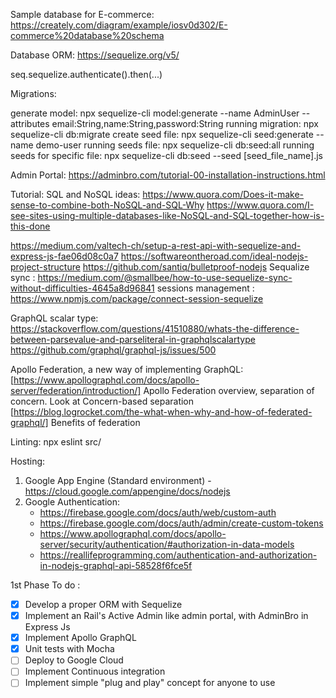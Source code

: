 Sample database for E-commerce:
https://creately.com/diagram/example/iosv0d302/E-commerce%20database%20schema

Database ORM:
https://sequelize.org/v5/

seq.sequelize.authenticate().then(...)

Migrations:

generate model: npx sequelize-cli model:generate --name AdminUser --attributes email:String,name:String,password:String
running migration: npx sequelize-cli db:migrate
create seed file: npx sequelize-cli seed:generate --name demo-user
running seeds file: npx sequelize-cli db:seed:all
running seeds for specific file: npx sequelize-cli db:seed --seed [seed_file_name].js

Admin Portal:
https://adminbro.com/tutorial-00-installation-instructions.html


Tutorial:
SQL and NoSQL ideas: 
https://www.quora.com/Does-it-make-sense-to-combine-both-NoSQL-and-SQL-Why
https://www.quora.com/I-see-sites-using-multiple-databases-like-NoSQL-and-SQL-together-how-is-this-done

https://medium.com/valtech-ch/setup-a-rest-api-with-sequelize-and-express-js-fae06d08c0a7
https://softwareontheroad.com/ideal-nodejs-project-structure
https://github.com/santiq/bulletproof-nodejs
Sequalize sync : https://medium.com/@smallbee/how-to-use-sequelize-sync-without-difficulties-4645a8d96841
sessions management : https://www.npmjs.com/package/connect-session-sequelize

GraphQL scalar type:
https://stackoverflow.com/questions/41510880/whats-the-difference-between-parsevalue-and-parseliteral-in-graphqlscalartype
https://github.com/graphql/graphql-js/issues/500

Apollo Federation, a new way of implementing GraphQL:
[https://www.apollographql.com/docs/apollo-server/federation/introduction/] Apollo Federation overview, separation of concern. Look at Concern-based separation
[https://blog.logrocket.com/the-what-when-why-and-how-of-federated-graphql/] Benefits of federation

Linting:
npx eslint src/

Hosting:
1. Google App Engine (Standard environment) - https://cloud.google.com/appengine/docs/nodejs
2. Google Authentication:
   - https://firebase.google.com/docs/auth/web/custom-auth
   - https://firebase.google.com/docs/auth/admin/create-custom-tokens
   - https://www.apollographql.com/docs/apollo-server/security/authentication/#authorization-in-data-models
   - https://reallifeprogramming.com/authentication-and-authorization-in-nodejs-graphql-api-58528f6fce5f


1st Phase To do :
- [x] Develop a proper ORM with Sequelize
- [x] Implement an Rail's Active Admin like admin portal, with AdminBro in Express Js
- [x] Implement Apollo GraphQL
- [x] Unit tests with Mocha
- [ ] Deploy to Google Cloud
- [ ] Implement Continuous integration
- [ ] Implement simple "plug and play" concept for anyone to use